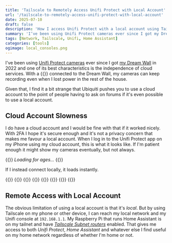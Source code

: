 ```yaml
---
title: 'Tailscale to Remotely Access Unifi Protect with Local Account'
url: '/tailscale-to-remotely-access-unifi-protect-with-local-account'
date: 2025-07-10
draft: false
description: 'How I access Unifi Protect with a local account using Tailscale'
summary: 'I’ve been using Unifi Protect cameras ever since I got my Dream Wall in 2022 and one of its best characteristics is the independence of cloud services. With a UPS connected to the Dream Wall, my cameras can keep recording even when I lost power in the rest of the house.'
tags: [Network, Tailscale, Unifi, Home Assistant]
categories: [tools]
ogimage: local_consoles.png
---
```


I've been using [Unifi Protect cameras][2] ever since I got [my Dream Wall][1] in 2022 and one of its best characteristics is the independence of cloud services. With a {{<UPS />}} connected to the Dream Wall, my cameras can keep recording even when I lost power in the rest of the house.

Given that, I find it a bit strange that Ubiquiti pushes you to use a cloud account to the point of people having to ask on forums if it's even possible to use a local account.

## Cloud Account Slowness
I do have a cloud account and I would be fine with that if it worked nicely. With 2FA I hope it's secure enough and it's not a privacy concern that makes me favour a local account. When I log in to the Unifi Protect app on my iPhone using my cloud account, this is what it looks like. If I'm patient enough it might show my cameras eventually, but not always.

  {{<post-image image="protect_loading.png" alt="Screenshot of Unifi Protect iPhone app loading">}}
    <em>Loading for ages...</em>
  {{</post-image>}}

If I instead connect locally, it loads instantly.

{{<post-images>}}
  {{<post-image image="protect_without_ui_account.png" lightbox="true" alt="Screenshot of Unifi Protect iPhone app with 'Proceed without UI Account' highlighted">}}
  {{</post-image>}}
  {{<post-image image="protect_choose_manual_setup.png" lightbox="true" alt="Screenshot of Unifi Protect iPhone app with 'Manual setup' highlighted">}}
  {{</post-image>}}
  {{<post-image image="protect_manual_setup.png" lightbox="true" alt="Screenshot of Unifi Protect iPhone app entering 192.168.1.1 as address and a local username/password">}}
  {{</post-image>}}
{{</post-images>}}

## Remote Access with Local Account

The obvious limitation of using a local account is that it's _local_. But by using Tailscale on my phone or other device, I can reach my local network and my Unifi console at `192.168.1.1`. My Raspberry Pi that runs Home Assistant is on my tailnet and have _[Tailscale Subnet routers][3]_ enabled. That gives me access to both _Unifi Protect_, _Home Assistant_ and whatever else I find useful on my home network regardless of whether I'm home or not.

[1]: /my-unify-dream-wall
[2]: https://www.ui.com/physical-security
[3]: https://tailscale.com/kb/1019/subnets
